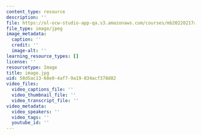 ```yaml
---
content_type: resource
description: ''
file: https://ol-ocw-studio-app-qa.s3.amazonaws.com/courses/mb20220217a/image.jpg
file_type: image/jpeg
image_metadata:
  caption: ''
  credit: ''
  image-alt: ''
learning_resource_types: []
license: ''
resourcetype: Image
title: image.jpg
uid: 58d5ac13-68e0-4af7-9a19-834acf378d82
video_files:
  video_captions_file: ''
  video_thumbnail_file: ''
  video_transcript_file: ''
video_metadata:
  video_speakers: ''
  video_tags: ''
  youtube_id: ''
---
```

